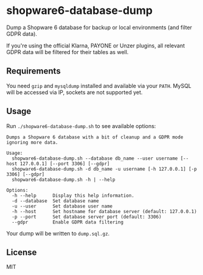 # shopware6-database-dump
Dump a Shopware 6 database for backup or local environments (and filter GDPR data).

If you're using the official Klarna, PAYONE or Unzer plugins, all relevant GDPR data will be filtered for their tables
as well.

## Requirements
You need `gzip` and `mysqldump` installed and available via your `PATH`.
MySQL will be accessed via IP, sockets are not supported yet.

## Usage
Run `./shopware6-database-dump.sh` to see available options:

```
Dumps a Shopware 6 database with a bit of cleanup and a GDPR mode ignoring more data.

Usage:
  shopware6-database-dump.sh --database db_name --user username [--host 127.0.0.1] [--port 3306] [--gdpr]
  shopware6-database-dump.sh -d db_name -u username [-h 127.0.0.1] [-p 3306] [--gdpr]
  shopware6-database-dump.sh -h | --help

Options:
  -h --help      Display this help information.
  -d --database  Set database name
  -u --user      Set database user name
  -h --host      Set hostname for database server (default: 127.0.0.1)
  -p --port      Set database server port (default: 3306)
  --gdpr         Enable GDPR data filtering
```

Your dump will be written to `dump.sql.gz`.

## License
MIT
